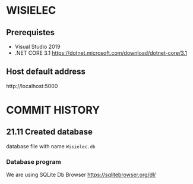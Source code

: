 # WISIELEC
## Prerequistes
- Visual Studio 2019
- .NET CORE 3.1 https://dotnet.microsoft.com/download/dotnet-core/3.1 

## Host default address
http://localhost:5000

# COMMIT HISTORY

## 21.11 Created database
database file with name `Wisielec.db`
### Database program
We are using SQLite Db Browser https://sqlitebrowser.org/dl/




